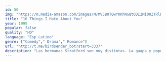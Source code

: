 ```yaml
---
id: 50
img: "https://m.media-amazon.com/images/M/MV5BOTQwYmRhNGQtODI2Mi00ZTRlLTk0Y2QtY2NkNjE1MGNhNTgwXkEyXkFqcGc@._V1_SX300.jpg"
title: "10 Things I Hate About You"
year: 1999
popular: false
quality: "HD"
language: "Esp Latino"
genre: ["Comedy"," Drama"," Romance"]
url: "http://t.me/birdsender_bot?start=3337"
description: "Las hermanas Stratford son muy distintas. La guapa y popular Bianca nunca ha salido con un chico, pero lo está deseando, y Kat, su hermana mayor, es arisca y con mal genio. Su padre no dejará que Bianca tenga novio hasta que Kat consiga uno."
---
```

